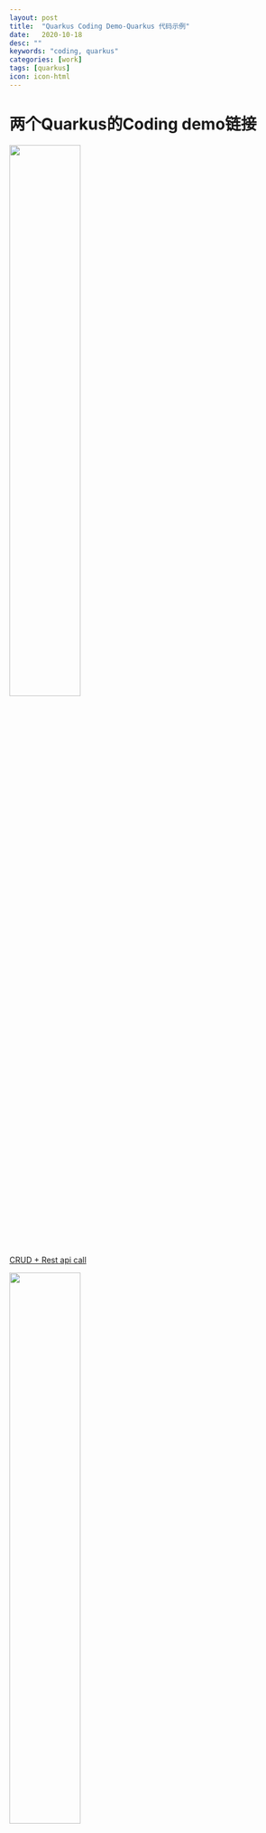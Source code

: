 ```yaml
---
layout: post
title:  "Quarkus Coding Demo-Quarkus 代码示例"
date:   2020-10-18
desc: ""
keywords: "coding, quarkus"
categories: [work]
tags: [quarkus]
icon: icon-html
---
```

# 两个Quarkus的Coding demo链接
<a href="https://www.youtube.com/watch?v=-X2kCoWaAfE"><img src="{{ site.img_path }}/blog/quarkus-demo/quarkus-crud-restcall.gif" width="50%"/></a>

[CRUD + Rest api call](https://www.youtube.com/watch?v=-X2kCoWaAfE)

<a href="https://www.youtube.com/watch?v=-X2kCoWaAfE"><img src="{{ site.img_path }}/blog/quarkus-demo/quarkus-reactive-demo.gif" width="50%"/></a>

[Quarkus Reactive demo](https://www.youtube.com/watch?v=o-EzDVqSfQ8)

(这是疫情期间，随手打的Demo， 代码忘记上传github，所以已经丢失)
